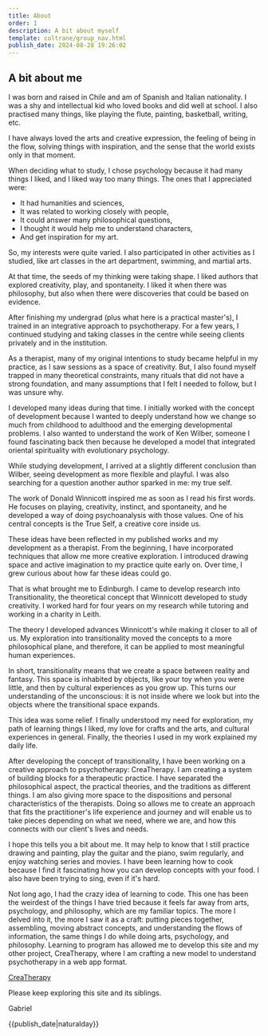 ```yaml
---
title: About
order: 1
description: A bit about myself
template: coltrane/group_nav.html
publish_date: 2024-08-28 19:26:02
---
```


## A bit about me
I was born and raised in Chile and am of Spanish and Italian nationality. I was a shy and intellectual kid who loved books and did well at school. I also practised many things, like playing the flute, painting, basketball, writing, etc.

I have always loved the arts and creative expression, the feeling of being in the flow, solving things with inspiration, and the sense that the world exists only in that moment.

When deciding what to study, I chose psychology because it had many things I liked, and I liked way too many things. The ones that I appreciated were:
- It had humanities and sciences,
- It was related to working closely with people,
- It could answer many philosophical questions,
- I thought it would help me to understand characters,
- And get inspiration for my art.
  
So, my interests were quite varied. I also participated in other activities as I studied, like art classes in the art department, swimming, and martial arts.

At that time, the seeds of my thinking were taking shape. I liked authors that explored creativity, play, and spontaneity. I liked it when there was philosophy, but also when there were discoveries that could be based on evidence.

After finishing my undergrad (plus what here is a practical master's), I trained in an integrative approach to psychotherapy. For a few years, I continued studying and taking classes in the centre while seeing clients privately and in the institution.

As a therapist, many of my original intentions to study became helpful in my practice, as I saw sessions as a space of creativity. But, I also found myself trapped in many theoretical constraints, many rituals that did not have a strong foundation, and many assumptions that I felt I needed to follow, but I was unsure why.

I developed many ideas during that time. I initially worked with the concept of development because I wanted to deeply understand how we change so much from childhood to adulthood and the emerging developmental problems. I also wanted to understand the work of Ken Wilber, someone I found fascinating back then because he developed a model that integrated oriental spirituality with evolutionary psychology.

While studying development, I arrived at a slightly different conclusion than Wilber, seeing development as more flexible and playful. I was also searching for a question another author sparked in me: my true self.

The work of Donald Winnicott inspired me as soon as I read his first words. He focuses on playing, creativity, instinct, and spontaneity, and he developed a way of doing psychoanalysis with those values. One of his central concepts is the True Self, a creative core inside us.

These ideas have been reflected in my published works and my development as a therapist. From the beginning, I have incorporated techniques that allow me more creative exploration. I introduced drawing space and active imagination to my practice quite early on. Over time, I grew curious about how far these ideas could go.

That is what brought me to Edinburgh. I came to develop research into Transitionality, the theoretical concept that Winnicott developed to study creativity. I worked hard for four years on my research while tutoring and working in a charity in Leith.

The theory I developed advances Winnicott's while making it closer to all of us. My exploration into transitionality moved the concepts to a more philosophical plane, and therefore, it can be applied to most meaningful human experiences.

In short, transitionality means that we create a space between reality and fantasy. This space is inhabited by objects, like your toy when you were little, and then by cultural experiences as you grow up. This turns our understanding of the unconscious: it is not inside where we look but into the objects where the transitional space expands.

This idea was some relief. I finally understood my need for exploration, my path of learning things I liked, my love for crafts and the arts, and cultural experiences in general. Finally, the theories I used in my work explained my daily life.

After developing the concept of transitionality, I have been working on a creative approach to psychotherapy: CreaTherapy. I am creating a system of building blocks for a therapeutic practice. I have separated the philosophical aspect, the practical theories, and the traditions as different things. I am also giving more space to the dispositions and personal characteristics of the therapists. Doing so allows me to create an approach that fits the practitioner's life experience and journey and will enable us to take pieces depending on what we need, where we are, and how this connects with our client's lives and needs.

I hope this tells you a bit about me. It may help to know that I still practice drawing and painting, play the guitar and the piano, swim regularly, and enjoy watching series and movies. I have been learning how to cook because I find it fascinating how you can develop concepts with your food. I also have been trying to sing, even if it's hard.

Not long ago, I had the crazy idea of learning to code. This one has been the weirdest of the things I have tried because it feels far away from arts, psychology, and philosophy, which are my familiar topics. The more I delved into it, the more I saw it as a craft: putting pieces together, assembling, moving abstract concepts, and understanding the flows of information, the same things I do while doing arts, psychology, and philosophy. Learning to program has allowed me to develop this site and my other project, CreaTherapy, where I am crafting a new model to understand psychotherapy in a web app format.

[CreaTherapy]('crea-therapy.com')

Please keep exploring this site and its siblings.

Gabriel

{{publish_date|naturalday}}
